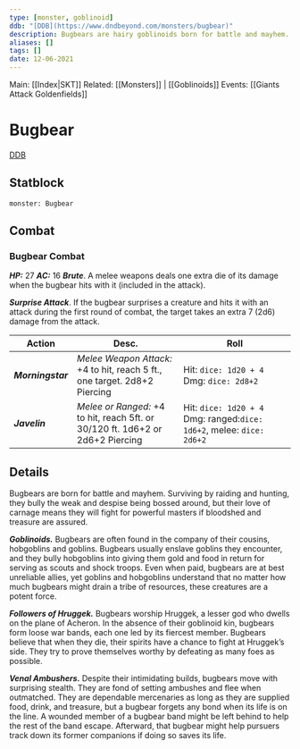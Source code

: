 ```yaml
---
type: [monster, goblinoid]
ddb: "[DDB](https://www.dndbeyond.com/monsters/bugbear)"
description: Bugbears are hairy goblinoids born for battle and mayhem. They survive by raiding and hunting, but are fond of setting ambushes and fleeing when outmatched.
aliases: []
tags: []
date: 12-06-2021
---
```

Main: [[Index|SKT]]
Related: [[Monsters]] | [[Goblinoids]]
Events: [[Giants Attack Goldenfields]]
# Bugbear
[DDB](https://www.dndbeyond.com/monsters/bugbear)
## Statblock
```statblock
monster: Bugbear

```

## Combat
### Bugbear Combat
***HP:*** 27 ***AC:*** 16
***Brute***. A melee weapons deals one extra die of its damage when the bugbear hits with it (included in the attack).

***Surprise Attack***. If the bugbear surprises a creature and hits it with an attack during the first round of combat, the target takes an extra 7 (2d6) damage from the attack.

| Action            | Desc.                                                                          | Roll                                                                  |
| ----------------- | ------------------------------------------------------------------------------ | --------------------------------------------------------------------- |
| ***Morningstar*** | *Melee Weapon Attack:* +4 to hit, reach 5 ft., one target. 2d8+2 Piercing      | Hit: `dice: 1d20 + 4` Dmg: `dice: 2d8+2`                              |
| ***Javelin***     | *Melee or Ranged:* +4 to hit, reach 5ft. or 30/120 ft. 1d6+2 or 2d6+2 Piercing | Hit: `dice: 1d20 + 4` Dmg: ranged:`dice: 1d6+2`, melee: `dice: 2d6+2` |

## Details
Bugbears are born for battle and mayhem. Surviving by raiding and hunting, they bully the weak and despise being bossed around, but their love of carnage means they will fight for powerful masters if bloodshed and treasure are assured.

_**Goblinoids.**_ Bugbears are often found in the company of their cousins, hobgoblins and goblins. Bugbears usually enslave goblins they encounter, and they bully hobgoblins into giving them gold and food in return for serving as scouts and shock troops. Even when paid, bugbears are at best unreliable allies, yet goblins and hobgoblins understand that no matter how much bugbears might drain a tribe of resources, these creatures are a potent force.

_**Followers of Hruggek.**_ Bugbears worship Hruggek, a lesser god who dwells on the plane of Acheron. In the absence of their goblinoid kin, bugbears form loose war bands, each one led by its fiercest member. Bugbears believe that when they die, their spirits have a chance to fight at Hruggek’s side. They try to prove themselves worthy by defeating as many foes as possible.

_**Venal Ambushers.**_ Despite their intimidating builds, bugbears move with surprising stealth. They are fond of setting ambushes and flee when outmatched. They are dependable mercenaries as long as they are supplied food, drink, and treasure, but a bugbear forgets any bond when its life is on the line. A wounded member of a bugbear band might be left behind to help the rest of the band escape. Afterward, that bugbear might help pursuers track down its former companions if doing so saves its life.